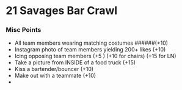 # 21 Savages Bar Crawl

### Misc Points
- All team members wearing matching costumes  ######(+10)
- Instagram photo of team members yielding 200+ likes (+10)
- Icing opposing team members (+5 ) (+10 for chairs) (+15 for LN)
- Take a picture from INSIDE of  a food truck (+15)
- Kiss a bartender/bouncer (+10)
- Make out with a teammate (+10)
- 